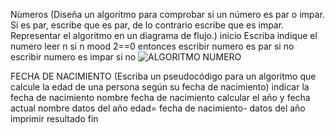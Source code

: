 Nùmeros (Diseña un algoritmo para comprobar si un número es par o impar. Si es par, escribe que es par, de lo contrario escribe que es impar. Representar el algoritmo en un diagrama de flujo.)
inicio
Escriba indique el numero
leer n
  si n mood 2==0 entonces
escribir numero es par
si no 
escribir numero es impar
si no
![ALGORITMO NUMERO](https://user-images.githubusercontent.com/116219412/204096304-eced9e07-baea-423b-999d-c94957ae662d.PNG)

FECHA DE NACIMIENTO (Escriba un pseudocódigo para un algoritmo que calcule la edad de una persona según su fecha de nacimiento)
indicar la fecha de nacimiento nombre fecha de nacimiento
calcular el año y fecha actual nombre datos del año
edad= fecha de nacimiento- datos del año
imprimir resultado
fin



